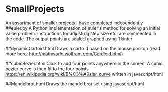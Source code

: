 # SmallProjects
An assortment of smaller projects I have completed independently
##euler.py
A Python implementation of euler's method for solving an initial value problem.
Instructions for adjusting step size etc. are commented in the code.
The output points are scaled graphed using Tkinter 

##dynamicCartoid.html
Draws a cartoid based on the mouse positon
(read more here: http://mathworld.wolfram.com/Cardioid.html)

##cubicBezier.html
Click to add four points anywhere in the screen. A cubic bezier curve is then fit to the four points
https://en.wikipedia.org/wiki/B%C3%A9zier_curve
written in javascript/html

##Mandelbrot.html
Draws the mandelbrot set using javascript/html

